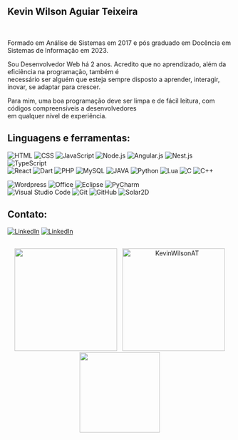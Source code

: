 ## Kevin Wilson Aguiar Teixeira

<div>
    <!--<img src="https://raw.githubusercontent.com/MicaelliMedeiros/micaellimedeiros/master/image/computer-illustration.png" alt="ilustração de um computador" min-width="300px" max-width="300px" width="300px" align="right"> -->
<br>
  <p align="left">
  Formado em Análise de Sistemas em 2017 e pós graduado em Docência em Sistemas de Informação em 2023.
      
  Sou Desenvolvedor Web há 2 anos. Acredito que no aprendizado, além da eficiência na programação, também é<br>
  necessário ser alguém que esteja sempre disposto a aprender, interagir, inovar, se adaptar para crescer.
  
  Para mim, uma boa programação deve ser limpa e de fácil leitura, com códigos compreensíveis a desenvolvedores<br>
  em qualquer nível de experiência.

  <!--### Acesse meu [Portfólio](https:///) -->
  </p>
</div>

<h2 align="left">
Linguagens e ferramentas<!--que utilizo no meu dia-->:
</h2>

![HTML](https://img.shields.io/badge/HTML5-239120?style=for-the-badge&logo=html5&logoColor=white)
![CSS](https://img.shields.io/badge/CSS3-1572B6?style=for-the-badge&logo=css3&logoColor=white)
![JavaScript](https://img.shields.io/badge/JavaScript-F7DF1E?style=for-the-badge&logo=javascript&logoColor=black)
![Node.js](https://img.shields.io/badge/Node.js-43853D?style=for-the-badge&logo=node.js&logoColor=white)
![Angular.js](https://img.shields.io/badge/Angular-DD0031?style=for-the-badge&logo=angular&logoColor=white)
![Nest.js](https://img.shields.io/badge/Nest.js-171A1C?style=for-the-badge&logo=nestjs&logoColor=EB2845)
![TypeScript](https://img.shields.io/badge/TypeScript-007ACC?style=for-the-badge&logo=typescript&logoColor=white)
<br>
![React](https://img.shields.io/badge/React-20232A?style=for-the-badge&logo=react&logoColor=61DAFB)
![Dart](https://img.shields.io/badge/Dart-0175C2?style=for-the-badge&logo=dart&logoColor=white)
![PHP](https://img.shields.io/badge/PHP-777BB4?style=for-the-badge&logo=php&logoColor=white)
![MySQL](https://img.shields.io/badge/MySQL-005C84?style=for-the-badge&logo=mysql&logoColor=white)
![JAVA](https://img.shields.io/badge/Java-ED8B00?style=for-the-badge&logo=openjdk&logoColor=white)
![Python](https://img.shields.io/badge/Python-3776AB?style=for-the-badge&logo=python&logoColor=white)
![Lua](https://img.shields.io/badge/Lua-2C2D72?style=for-the-badge&logo=lua&logoColor=white)
![C](https://img.shields.io/badge/C-00599C?style=for-the-badge&logo=c&logoColor=white)
![C++](https://img.shields.io/badge/C%2B%2B-00599C?style=for-the-badge&logo=c%2B%2B&logoColor=white)

![Wordpress](https://img.shields.io/badge/WordPress-006E93?style=for-the-badge&logo=wordpress&logoColor=white)
![Office](https://img.shields.io/badge/Microsoft_Office-D83B01?style=for-the-badge&logo=microsoft-office&logoColor=white)
![Eclipse](https://img.shields.io/badge/Eclipse-2C2255?style=for-the-badge&logo=eclipse&logoColor=white)
![PyCharm](https://img.shields.io/badge/PyCharm-000000.svg?&style=for-the-badge&logo=PyCharm&logoColor=white)
<br>
![Visual Studio Code](https://img.shields.io/badge/Visual_Studio_Code-0078D4?style=for-the-badge&logo=visual%20studio%20code&logoColor=white)
![Git](https://img.shields.io/badge/GIT-E44C30?style=for-the-badge&logo=git&logoColor=white)
![GitHub](https://img.shields.io/badge/GitHub-100000?style=for-the-badge&logo=github&logoColor=white)
![Solar2D](https://img.shields.io/badge/Solar_2D-F96F29?style=for-the-badge&logo=coronaengine&logoColor=fff)
<!-- ![Cordova](https://img.shields.io/badge/Cordova-35434F?style=for-the-badge&logo=apache-cordova&logoColor=E8E8E8) -->
<!--
<h4 align="left">
Nível de Proeficiência:
</h4>
<table>
    <tr>
        <td>
            <img align="left" src="https://img.shields.io/badge/ -006E93?style=for-the-badge&logo=wordpress&logoColor=white" alt="WordPress" /> :star:
        </td>
        <td>
            <img align="left" src="https://img.shields.io/badge/ -2C2255?style=for-the-badge&logo=eclipse&logoColor=white" alt="Eclipse" /> :star::star:
         </td>
        <td>
            <img align="left" src="https://img.shields.io/badge/ -000000.svg?&style=for-the-badge&logo=PyCharm&logoColor=white" alt="PyCharm" /> :star::star:
        </td>
    </tr>
    <tr>
        <td>
            <img align="left" src="https://img.shields.io/badge/ -100000?style=for-the-badge&logo=github&logoColor=white" alt="GitHub" /> :star::star::star:
        </td>
        <td>
            <img align="left" src="https://img.shields.io/badge/ -0078D4?style=for-the-badge&logo=visual%20studio%20code&logoColor=white" alt="VS Code" /> :star::star:
         </td>
        <td>
            <!--<img align="left" src="https://img.shields.io/badge/ -35434F?style=for-the-badge&logo=apache-cordova&logoColor=E8E8E8" alt="Apache Cordova" /> :star: ->
        </td>
    </tr>
</table>
-->
<h2 align="left">
Contato:
</h2>
<a href="https://www.linkedin.com/in/kwat1/" title="LinkedIn" target="_blank">
<img src="https://img.shields.io/badge/LinkedIn-0077B5?style=for-the-badge&logo=linkedin&logoColor=white" alt="LinkedIn"/></a>
<a href="https://www.instagram.com/kevin.wilson.a.t/" title="Instagram" target="_blank">
<img src="https://img.shields.io/badge/Instagram-E4405F?style=for-the-badge&logo=instagram&logoColor=white" alt="LinkedIn"/></a>
<!--<br>
-->
<h2 align="left"></h2>

<div align="center">
    <img height="230em" src="https://github-readme-stats.vercel.app/api?username=KevinWilsonAT&show_icons=true&rank_icon=github&theme=dark" />
<!-- ![Anurag's GitHub stats](https://github-readme-stats.vercel.app/api?username=KevinWilsonAT&show_icons=true&theme=dark) -->
    &nbsp;
    <img height="230em" src="https://github-readme-stats.vercel.app/api/top-langs?username=KevinWilsonAT&show_icons=true&langs_count=8&theme=dark&locale=en&layout=compact" alt="KevinWilsonAT" />
</div>
<div align="center">
        <img height="180em" src="https://github-profile-trophy.vercel.app/?username=KevinWilsonAT&margin-w=5&theme=radical" />
</div>
<br>
